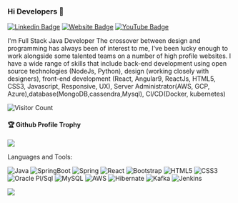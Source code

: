 ### Hi Developers 👋

[![Linkedin Badge](https://img.shields.io/badge/-Pradyumna-blue?style=flat-square&logo=Linkedin&logoColor=white&link=https://www.linkedin.com/in/pradyumnabisoyi/)](https://www.linkedin.com/in/pradyumnabisoyi/)
[![Website Badge](https://img.shields.io/badge/WebSite-Chatashali-darkmagenta)](https://www.chatashali.com)
[![YouTube Badge](https://img.shields.io/badge/-Chatashali-red?style=flat-square&logo=Youtube&logoColor=white&link=https://www.youtube.com/channel/UCsytUzrd7WEin3NKu_n3siQ/)](https://www.youtube.com/channel/UCsytUzrd7WEin3NKu_n3siQ)

I'm
Full Stack Java Developer
The crossover between design and programming has always been of interest to me, I've been lucky enough to work alongside some talented teams on a number of high profile websites. I have a wide range of skills that include back-end development using open source technologies (NodeJs, Python), design (working closely with designers), front-end development (React, Angular9, ReactJs, HTML5, CSS3, Javascript, Responsive, UX), Server Administrator(AWS, GCP, Azure),database(MongoDB,cassendra,Mysql), CI/CD(Docker, kubernetes)


![Visitor Count](https://profile-counter.glitch.me/pradyumnabisoyi/count.svg)

<div>
  <h4>🏆 Github Profile Trophy</h4>
  <a href="https://github.com/ryo-ma/github-profile-trophy">
    <img src="https://github-profile-trophy.vercel.app/?username=pradyumnabisoyi&column=7"/>
  </a>
</div>

Languages and Tools: 

<img alt="Java" src="https://img.shields.io/badge/Java-%23ED8B00.svg?style=flat-square&logo=OpenJDK&logoColor=white"/> <img alt="SpringBoot" src="https://img.shields.io/badge/Springboot-%66ba7d.svg?style=flat-square&logo=springboot&logoColor=white"/> <img alt="Spring" src="https://img.shields.io/badge/Spring-%23DD0031.svg?style=flat-square&logo=Spring&logoColor=white"/> <img alt="React" src="https://img.shields.io/badge/React-%2320232a.svg?style=flat-square&logo=react&logoColor=%2361DAFB"/> <img alt="Bootstrap" src="https://img.shields.io/badge/Bootstrap-%23563D7C.svg?style=flat-square&logo=bootstrap&logoColor=white"/> <img alt="HTML5" src="https://img.shields.io/badge/Html5-%23E34F26.svg?style=flat-square&logo=html5&logoColor=white"/> <img alt="CSS3" src="https://img.shields.io/badge/Css3-%231572B6.svg?style=flat-square&logo=css3&logoColor=white"/> <img alt="Oracle Pl/Sql" src="https://img.shields.io/badge/PlSQL-%23ED8B00.svg?style=flat-square&logo=oracle&logoColor=white"/> <img alt="MySQL" src="https://img.shields.io/badge/Mysql-%2300f.svg?style=flat-square&logo=mysql&logoColor=white"/> <img alt="AWS" src="https://img.shields.io/badge/Aws-%23FF26BE.svg?style=flat-square&logo=Amazon AWS&logoColor=white"/> <img alt="Hibernate" src="https://img.shields.io/badge/Hibernate-%948e72.svg?style=flat-square&logo=hibernate&logoColor=white"/> <img alt="Kafka" src="https://img.shields.io/badge/Kafka-%2320232a.svg?style=flat-square&logo=Apache Kafka&logoColor=%2361DAFB"/> <img alt="Jenkins" src="https://img.shields.io/badge/Jenkins-%23DD0031.svg?style=flat-square&logo=Jenkins&logoColor=white"/>

![](https://activity-graph.herokuapp.com/graph?username=pradyumnabisoyi&theme=react-dark&area=true)
<!--
**pradyumnabisoyi/pradyumnabisoyi** is a ✨ _special_ ✨ repository because its `README.md` (this file) appears on your GitHub profile.

Here are some ideas to get you started:

- 🔭 I’m currently working on ...
- 🌱 I’m currently learning ...
- 👯 I’m looking to collaborate on ...
- 🤔 I’m looking for help with ...
- 💬 Ask me about ...
- 📫 How to reach me: ...
- 😄 Pronouns: ...
- ⚡ Fun fact: ...
-->
